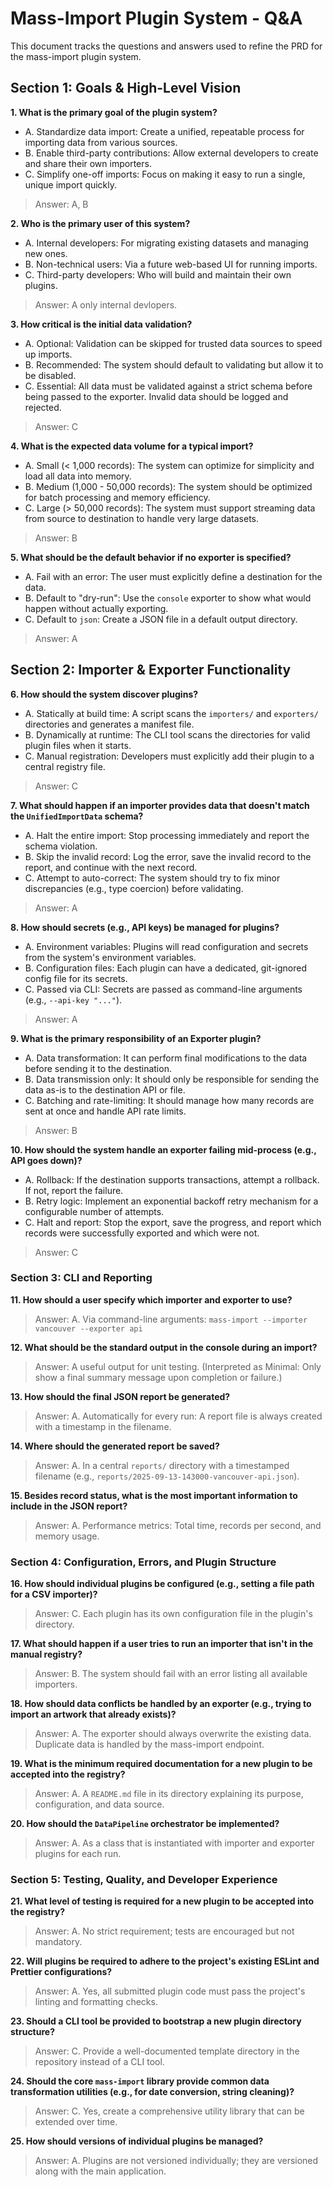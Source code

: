 # Mass-Import Plugin System - Q&A

This document tracks the questions and answers used to refine the PRD for the mass-import plugin system.

## Section 1: Goals & High-Level Vision

**1. What is the primary goal of the plugin system?**

- A. Standardize data import: Create a unified, repeatable process for importing data from various sources.
- B. Enable third-party contributions: Allow external developers to create and share their own importers.
- C. Simplify one-off imports: Focus on making it easy to run a single, unique import quickly.

> Answer: A, B

**2. Who is the primary user of this system?**

- A. Internal developers: For migrating existing datasets and managing new ones.
- B. Non-technical users: Via a future web-based UI for running imports.
- C. Third-party developers: Who will build and maintain their own plugins.

> Answer: A only internal devlopers.

**3. How critical is the initial data validation?**

- A. Optional: Validation can be skipped for trusted data sources to speed up imports.
- B. Recommended: The system should default to validating but allow it to be disabled.
- C. Essential: All data must be validated against a strict schema before being passed to the exporter. Invalid data should be logged and rejected.

> Answer: C

**4. What is the expected data volume for a typical import?**

- A. Small (< 1,000 records): The system can optimize for simplicity and load all data into memory.
- B. Medium (1,000 - 50,000 records): The system should be optimized for batch processing and memory efficiency.
- C. Large (> 50,000 records): The system must support streaming data from source to destination to handle very large datasets.

> Answer: B

**5. What should be the default behavior if no exporter is specified?**

- A. Fail with an error: The user must explicitly define a destination for the data.
- B. Default to "dry-run": Use the `console` exporter to show what would happen without actually exporting.
- C. Default to `json`: Create a JSON file in a default output directory.

> Answer: A

## Section 2: Importer & Exporter Functionality

**6. How should the system discover plugins?**

- A. Statically at build time: A script scans the `importers/` and `exporters/` directories and generates a manifest file.
- B. Dynamically at runtime: The CLI tool scans the directories for valid plugin files when it starts.
- C. Manual registration: Developers must explicitly add their plugin to a central registry file.

> Answer: C

**7. What should happen if an importer provides data that doesn't match the `UnifiedImportData` schema?**

- A. Halt the entire import: Stop processing immediately and report the schema violation.
- B. Skip the invalid record: Log the error, save the invalid record to the report, and continue with the next record.
- C. Attempt to auto-correct: The system should try to fix minor discrepancies (e.g., type coercion) before validating.

> Answer: A

**8. How should secrets (e.g., API keys) be managed for plugins?**

- A. Environment variables: Plugins will read configuration and secrets from the system's environment variables.
- B. Configuration files: Each plugin can have a dedicated, git-ignored config file for its secrets.
- C. Passed via CLI: Secrets are passed as command-line arguments (e.g., `--api-key "..."`).

> Answer: A

**9. What is the primary responsibility of an Exporter plugin?**

- A. Data transformation: It can perform final modifications to the data before sending it to the destination.
- B. Data transmission only: It should only be responsible for sending the data as-is to the destination API or file.
- C. Batching and rate-limiting: It should manage how many records are sent at once and handle API rate limits.

> Answer: B

**10. How should the system handle an exporter failing mid-process (e.g., API goes down)?**

- A. Rollback: If the destination supports transactions, attempt a rollback. If not, report the failure.
- B. Retry logic: Implement an exponential backoff retry mechanism for a configurable number of attempts.
- C. Halt and report: Stop the export, save the progress, and report which records were successfully exported and which were not.

> Answer: C

### Section 3: CLI and Reporting

**11. How should a user specify which importer and exporter to use?**

> Answer: A. Via command-line arguments: `mass-import --importer vancouver --exporter api`

**12. What should be the standard output in the console during an import?**

> Answer: A useful output for unit testing. (Interpreted as Minimal: Only show a final summary message upon completion or failure.)

**13. How should the final JSON report be generated?**

> Answer: A. Automatically for every run: A report file is always created with a timestamp in the filename.

**14. Where should the generated report be saved?**

> Answer: A. In a central `reports/` directory with a timestamped filename (e.g., `reports/2025-09-13-143000-vancouver-api.json`).

**15. Besides record status, what is the most important information to include in the JSON report?**

> Answer: A. Performance metrics: Total time, records per second, and memory usage.

### Section 4: Configuration, Errors, and Plugin Structure

**16. How should individual plugins be configured (e.g., setting a file path for a CSV importer)?**

> Answer: C. Each plugin has its own configuration file in the plugin's directory.

**17. What should happen if a user tries to run an importer that isn't in the manual registry?**

> Answer: B. The system should fail with an error listing all available importers.

**18. How should data conflicts be handled by an exporter (e.g., trying to import an artwork that already exists)?**

> Answer: A. The exporter should always overwrite the existing data. Duplicate data is handled by the mass-import endpoint.

**19. What is the minimum required documentation for a new plugin to be accepted into the registry?**

> Answer: A. A `README.md` file in its directory explaining its purpose, configuration, and data source.

**20. How should the `DataPipeline` orchestrator be implemented?**

> Answer: A. As a class that is instantiated with importer and exporter plugins for each run.

### Section 5: Testing, Quality, and Developer Experience

**21. What level of testing is required for a new plugin to be accepted into the registry?**

> Answer: A. No strict requirement; tests are encouraged but not mandatory.

**22. Will plugins be required to adhere to the project's existing ESLint and Prettier configurations?**

> Answer: A. Yes, all submitted plugin code must pass the project's linting and formatting checks.

**23. Should a CLI tool be provided to bootstrap a new plugin directory structure?**

> Answer: C. Provide a well-documented template directory in the repository instead of a CLI tool.

**24. Should the core `mass-import` library provide common data transformation utilities (e.g., for date conversion, string cleaning)?**

> Answer: C. Yes, create a comprehensive utility library that can be extended over time.

**25. How should versions of individual plugins be managed?**

> Answer: A. Plugins are not versioned individually; they are versioned along with the main application.
